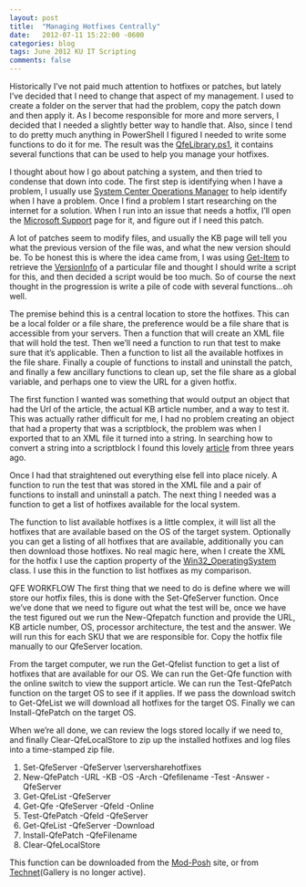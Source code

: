 ```yaml
---
layout: post
title:  "Managing Hotfixes Centrally"
date:   2012-07-11 15:22:00 -0600
categories: blog
tags: June 2012 KU IT Scripting
comments: false
---
```

Historically I’ve not paid much attention to hotfixes or patches, but lately I’ve decided that I need to change that aspect of my management. I used to create a folder on the server that had the problem, copy the patch down and then apply it. As I become responsible for more and more servers, I decided that I needed a slightly better way to handle that. Also, since I tend to do pretty much anything in PowerShell I figured I needed to write some functions to do it for me. The result was the [QfeLibrary.ps1](https://github.com/mod-posh/QfeLibrary/blob/main/QfeLibrary.psm1), it contains several functions that can be used to help you manage your hotfixes.

I thought about how I go about patching a system, and then tried to condense that down into code. The first step is identifying when I have a problem, I usually use [System Center Operations Manager](http://technet.microsoft.com/en-us/systemcenter/bb498233) to help identify when I have a problem. Once I find a problem I start researching on the internet for a solution. When I run into an issue that needs a hotfix, I’ll open the [Microsoft Support](http://support.microsoft.com/search/default.aspx?query=kbhotfix&catalog=LCID%3D1033&mode=r) page for it, and figure out if I need this patch.

A lot of patches seem to modify files, and usually the KB page will tell you what the previous version of the file was, and what the new version should be. To be honest this is where the idea came from, I was using [Get-Item](http://technet.microsoft.com/library/ee176851.aspx) to retrieve the [VersionInfo](http://msdn.microsoft.com/en-us/library/system.diagnostics.fileversioninfo.aspx) of a particular file and thought I should write a script for this, and then decided a script would be too much. So of course the next thought in the progression is write a pile of code with several functions…oh well.

The premise behind this is a central location to store the hotfixes. This can be a local folder or a file share, the preference would be a file share that is accessible from your servers. Then a function that will create an XML file that will hold the test. Then we’ll need a function to run that test to make sure that it’s applicable. Then a function to list all the available hotfixes in the file share. Finally a couple of functions to install and uninstall the patch, and finally a few ancillary functions to clean up, set the file share as a global variable, and perhaps one to view the URL for a given hotfix.

The first function I wanted was something that would output an object that had the Url of the article, the actual KB article number, and a way to test it. This was actually rather difficult for me, I had no problem creating an object that had a property that was a scriptblock, the problem was when I exported that to an XML file it turned into a string. In searching how to convert a string into a scriptblock I found this lovely [article](http://learningpcs.blogspot.com/2009/12/powershell-dynamically-create-script.html) from three years ago.

Once I had that straightened out everything else fell into place nicely. A function to run the test that was stored in the XML file and a pair of functions to install and uninstall a patch. The next thing I needed was a function to get a list of hotfixes available for the local system.

The function to list available hotfixes is a little complex, it will list all the hotfixes that are available based on the OS of the target system. Optionally you can get a listing of all hotfixes that are available, additionally you can then download those hotfixes. No real magic here, when I create the XML for the hotfix I use the caption property of the [Win32_OperatingSystem](http://learningpcs.blogspot.com/2009/12/powershell-dynamically-create-script.html) class. I use this in the function to list hotfixes as my comparison.

QFE WORKFLOW
The first thing that we need to do is define where we will store our hotfix files, this is done with the Set-QfeServer function. Once we’ve done that we need to figure out what the test will be, once we have the test figured out we run the New-Qfepatch function and provide the URL, KB article number, OS, processor architecture, the test and the answer. We will run this for each SKU that we are responsible for. Copy the hotfix file manually to our QfeServer location.

From the target computer, we run the Get-Qfelist function to get a list of hotfixes that are available for our OS. We can run the Get-Qfe function with the online switch to view the support article. We can run the Test-QfePatch function on the target OS to see if it applies. If we pass the download switch to Get-QfeList we will download all hotfixes for the target OS. Finally we can Install-QfePatch on the target OS.

When we’re all done, we can review the logs stored locally if we need to, and finally Clear-QfeLocalStore to zip up the installed hotfixes and log files into a time-stamped zip file.

1. Set-QfeServer -QfeServer \serversharehotfixes
2. New-QfePatch -URL -KB -OS -Arch -Qfefilename -Test -Answer -QfeServer
3. Get-QfeList -QfeServer
4. Get-Qfe -QfeServer -QfeId -Online
5. Test-QfePatch -QfeId -QfeServer
6. Get-QfeList -QfeServer -Download
7. Install-QfePatch -QfeFilename
8. Clear-QfeLocalStore

This function can be downloaded from the [Mod-Posh](https://github.com/mod-posh/QfeLibrary/blob/main/QfeLibrary.psm1) site, or from [Technet](http://gallery.technet.microsoft.com/QfeLibrary-f50762da)(Gallery is no longer active).
